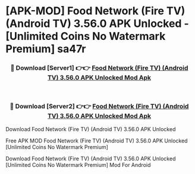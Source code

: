 # [APK-MOD] Food Network (Fire TV) (Android TV) 3.56.0 APK Unlocked - [Unlimited Coins No Watermark Premium] sa47r



<div align="center">
<h3>🔴 Download [Server1] 👉👉 <a href="https://momento.my/?title=Food_Network_(Fire_TV)_(Android_TV)_3.56.0_APK_Unlocked">Food Network (Fire TV) (Android TV) 3.56.0 APK Unlocked Mod Apk</a></h3><br>

<h3>🔴 Download [Server2] 👉👉 <a href="https://momento.my/?title=Food_Network_(Fire_TV)_(Android_TV)_3.56.0_APK_Unlocked">Food Network (Fire TV) (Android TV) 3.56.0 APK Unlocked Mod Apk</a></h3>
</div>



Download Food Network (Fire TV) (Android TV) 3.56.0 APK Unlocked 

Free APK MOD Food Network (Fire TV) (Android TV) 3.56.0 APK Unlocked [Unlimited Coins No Watermark Premium]

Download Food Network (Fire TV) (Android TV) 3.56.0 APK Unlocked [Unlimited Coins No Watermark Premium] Mod For Android
